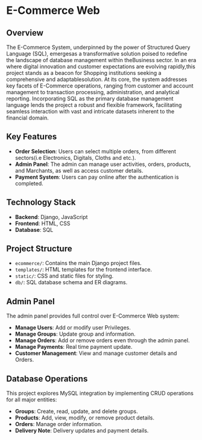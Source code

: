 # E-Commerce Web

## Overview

The E-Commerce System, underpinned by the power of Structured Query Language (SQL), emergesas a transformative solution poised to redefine the landscape of database management within theBusiness sector. In an era where digital innovation and customer expectations are evolving rapidly,this project stands as a beacon for Shopping institutions seeking a comprehensive and adaptablesolution.
At its core, the system addresses key facets of E-Commerce operations, ranging from customer and account management to transaction processing, administration, and analytical reporting. Incorporating SQL as the primary database management language lends the project a robust and flexible framework, facilitating seamless interaction with vast and intricate datasets inherent to the financial domain.


## Key Features

- **Order Selection**: Users can select multiple orders, from different sectors(i.e Electronics, Digitals, Cloths and etc.).
- **Admin Panel**: The admin can manage user activities, orders, products, and Marchants, as well as access customer details.
- **Payment System**: Users can pay online after the authentication is completed.

## Technology Stack

- **Backend**: Django, JavaScript
- **Frontend**: HTML, CSS
- **Database**: SQL

## Project Structure

- `ecommerce/`: Contains the main Django project files.
- `templates/`: HTML templates for the frontend interface.
- `static/`: CSS and static files for styling.
- `db/`: SQL database schema and ER diagrams.

  
## Admin Panel

The admin panel provides full control over E-Commerce Web system:
- **Manage Users**: Add or modify user Privileges.
- **Manage Groups**: Update group and information.
- **Manage Orders**: Add or remove orders even through the admin panel.
- **Manage Payments**: Real time payment update.
- **Customer Management**: View and manage customer details and Orders.

## Database Operations

This project explores MySQL integration by implementing CRUD operations for all major entities:
- **Groups**: Create, read, update, and delete groups.
- **Products**: Add, view, modify, or remove product details.
- **Orders**: Manage order information.
- **Delivery Note**: Delivery updates and payment details.
